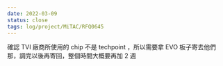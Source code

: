 ```yaml
---
date: 2022-03-09
status: close
tags: log/project/MiTAC/RFQ0645
---
```


確認 TVI 廠商所使用的 chip 不是 techpoint ，所以需要拿 EVO 板子寄去他們那，調完以後再寄回，整個時間大概要再加 2 週

